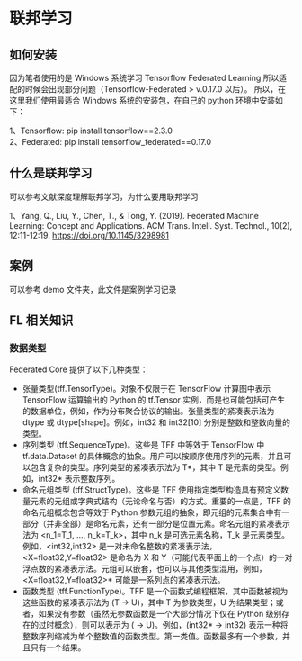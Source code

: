 # 联邦学习
## 如何安装
因为笔者使用的是 Windows 系统学习 Tensorflow Federated Learning 所以适配的时候会出现部分问题（Tensorflow-Federated  > v.0.17.0 以后）。
所以，在这里我们使用最适合 Windows 系统的安装包，在自己的 python 环境中安装如下：

1、Tensorflow:  pip install tensorflow==2.3.0  
2、Federated:  pip install tensorflow_federated==0.17.0

## 什么是联邦学习
可以参考文献深度理解联邦学习，为什么要用联邦学习

1、Yang, Q., Liu, Y., Chen, T., & Tong, Y. (2019). Federated Machine Learning: Concept and Applications. ACM Trans. Intell. Syst. Technol., 10(2), 12:11-12:19. https://doi.org/10.1145/3298981 

## 案例
可以参考 demo 文件夹，此文件是案例学习记录

## FL 相关知识
### 数据类型
Federated Core 提供了以下几种类型：
- 张量类型(tff.TensorType)。对象不仅限于在 TensorFlow 计算图中表示 TensorFlow 运算输出的 Python 的 tf.Tensor 实例，而是也可能包括可产生的数据单位，例如，作为分布聚合协议的输出。张量类型的紧凑表示法为 dtype 或 dtype[shape]。例如，int32 和 int32[10] 分别是整数和整数向量的类型。
- 序列类型 (tff.SequenceType)。这些是 TFF 中等效于 TensorFlow 中 tf.data.Dataset 的具体概念的抽象。用户可以按顺序使用序列的元素，并且可以包含复杂的类型。序列类型的紧凑表示法为 T*，其中 T 是元素的类型。例如，int32* 表示整数序列。
- 命名元组类型 (tff.StructType)。这些是 TFF 使用指定类型构造具有预定义数量元素的元组或字典式结构（无论命名与否）的方式。重要的一点是，TFF 的命名元组概念包含等效于 Python 参数元组的抽象，即元组的元素集合中有一部分（并非全部）是命名元素，还有一部分是位置元素。命名元组的紧凑表示法为 <n_1=T_1, ..., n_k=T_k>，其中 n_k 是可选元素名称，T_k 是元素类型。例如，<int32,int32> 是一对未命名整数的紧凑表示法，<X=float32,Y=float32> 是命名为 X 和 Y（可能代表平面上的一个点）的一对浮点数的紧凑表示法。元组可以嵌套，也可以与其他类型混用，例如，<X=float32,Y=float32>* 可能是一系列点的紧凑表示法。
- 函数类型 (tff.FunctionType)。TFF 是一个函数式编程框架，其中函数被视为这些函数的紧凑表示法为 (T -> U)，其中 T 为参数类型，U 为结果类型；或者，如果没有参数（虽然无参数函数是一个大部分情况下仅在 Python 级别存在的过时概念），则可以表示为 ( -> U)。例如，(int32* -> int32) 表示一种将整数序列缩减为单个整数值的函数类型。第一类值。函数最多有一个参数，并且只有一个结果。